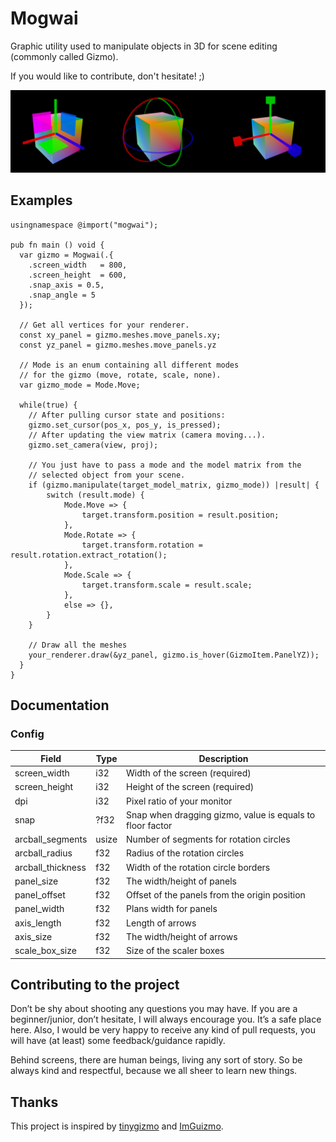 # Mogwai

Graphic utility used to manipulate objects in 3D for scene editing (commonly called Gizmo).

If you would like to contribute, don't hesitate! ;)

<img src="https://github.com/kooparse/mogwai/blob/master/.github/mogwai.png" alt="preview" />

## Examples

```zig
usingnamespace @import("mogwai");

pub fn main () void {
  var gizmo = Mogwai(.{
    .screen_width   = 800,
    .screen_height  = 600,
    .snap_axis = 0.5,
    .snap_angle = 5 
  });

  // Get all vertices for your renderer.
  const xy_panel = gizmo.meshes.move_panels.xy;
  const yz_panel = gizmo.meshes.move_panels.yz

  // Mode is an enum containing all different modes
  // for the gizmo (move, rotate, scale, none).
  var gizmo_mode = Mode.Move;

  while(true) {
    // After pulling cursor state and positions:
    gizmo.set_cursor(pos_x, pos_y, is_pressed);
    // After updating the view matrix (camera moving...).
    gizmo.set_camera(view, proj);

    // You just have to pass a mode and the model matrix from the
    // selected object from your scene.
    if (gizmo.manipulate(target_model_matrix, gizmo_mode)) |result| {
        switch (result.mode) {
            Mode.Move => {
                target.transform.position = result.position;
            },
            Mode.Rotate => {
                target.transform.rotation = result.rotation.extract_rotation();
            },
            Mode.Scale => {
                target.transform.scale = result.scale;
            },
            else => {},
        }
    }

    // Draw all the meshes
    your_renderer.draw(&yz_panel, gizmo.is_hover(GizmoItem.PanelYZ));
  }
}
```

## Documentation

### Config

Field | Type | Description
------------ | ------------- | -------------
screen_width | i32 | Width of the screen (required)
screen_height | i32 | Height of the screen (required)
dpi | i32 | Pixel ratio of your monitor
snap | ?f32 | Snap when dragging gizmo, value is equals to floor factor
arcball_segments| usize | Number of segments for rotation circles
arcball_radius | f32 | Radius of the rotation circles
arcball_thickness | f32 | Width of the rotation circle borders
panel_size| f32 | The width/height of panels
panel_offset| f32 | Offset of the panels from the origin position
panel_width| f32 | Plans width for panels
axis_length | f32 | Length of arrows
axis_size | f32 | The width/height of arrows
scale_box_size | f32 | Size of the scaler boxes


## Contributing to the project

Don’t be shy about shooting any questions you may have. If you are a beginner/junior, don’t hesitate, I will always encourage you. It’s a safe place here. Also, I would be very happy to receive any kind of pull requests, you will have (at least) some feedback/guidance rapidly.

Behind screens, there are human beings, living any sort of story. So be always kind and respectful, because we all sheer to learn new things.


## Thanks
This project is inspired by [tinygizmo](https://github.com/ddiakopoulos/tinygizmo) and [ImGuizmo](https://github.com/CedricGuillemet/ImGuizmo).

